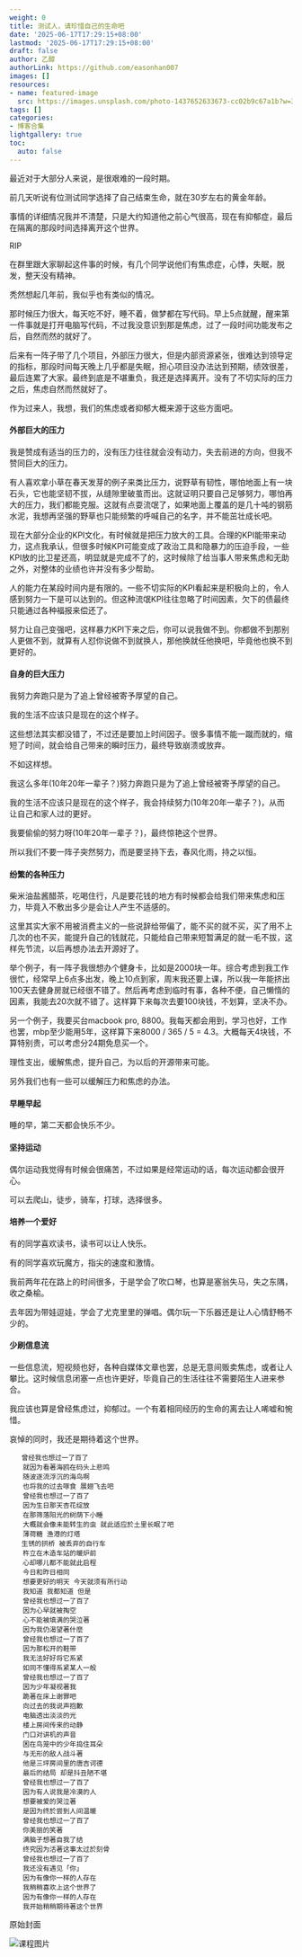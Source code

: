 ```yaml
---
weight: 0
title: 测试人，请珍惜自己的生命吧
date: '2025-06-17T17:29:15+08:00'
lastmod: '2025-06-17T17:29:15+08:00'
draft: false
author: 乙醇
authorLink: https://github.com/easonhan007
images: []
resources:
- name: featured-image
  src: https://images.unsplash.com/photo-1437652633673-cc02b9c67a1b?w=300
tags: []
categories:
- 博客合集
lightgallery: true
toc:
  auto: false
---
```




最近对于大部分人来说，是很艰难的一段时期。

前几天听说有位测试同学选择了自己结束生命，就在30岁左右的黄金年龄。

事情的详细情况我并不清楚，只是大约知道他之前心气很高，现在有抑郁症，最后在隔离的那段时间选择离开这个世界。

RIP

在群里跟大家聊起这件事的时候，有几个同学说他们有焦虑症，心悸，失眠，脱发，整天没有精神。

秃然想起几年前，我似乎也有类似的情况。

那时候压力很大，每天吃不好，睡不着，做梦都在写代码。早上5点就醒，醒来第一件事就是打开电脑写代码，不过我没意识到那是焦虑，过了一段时间功能发布之后，自然而然的就好了。

后来有一阵子带了几个项目，外部压力很大，但是内部资源紧张，很难达到领导定的指标，那段时间每天晚上几乎都是失眠，担心项目没办法达到预期，绩效很差，最后连累了大家。最终到底是不堪重负，我还是选择离开。没有了不切实际的压力之后，焦虑自然而然就好了。

作为过来人，我想，我们的焦虑或者抑郁大概来源于这些方面吧。

#### 外部巨大的压力

我是赞成有适当的压力的，没有压力往往就会没有动力，失去前进的方向，但我不赞同巨大的压力。

有人喜欢拿小草在春天发芽的例子来类比压力，说野草有韧性，哪怕地面上有一块石头，它也能坚韧不拔，从缝隙里破茧而出。这就证明只要自己足够努力，哪怕再大的压力，我们都能克服。这就有点耍流氓了，如果地面上覆盖的是几十吨的钢筋水泥，我想再坚强的野草也只能频繁的呼喊自己的名字，并不能茁壮成长吧。

现在大部分企业的KPI文化，有时候就是把压力放大的工具。合理的KPI能带来动力，这点我承认，但很多时候KPI可能变成了政治工具和隐暴力的压迫手段，一些KPI放的比卫星还高，明显就是完成不了的，这时候除了给当事人带来焦虑和无助之外，对整体的业绩也许并没有多少帮助。

人的能力在某段时间内是有限的。一些不切实际的KPI看起来是积极向上的，令人感到努力一下是可以达到的。但这种流氓KPI往往忽略了时间因素，欠下的债最终只能通过各种福报来偿还了。

努力让自己变强吧，这样暴力KPI下来之后，你可以说我做不到。你都做不到那别人更做不到，就算有人怼你说做不到就换人，那他换就任他换吧，毕竟他也换不到更好的。

#### 自身的巨大压力

我努力奔跑只是为了追上曾经被寄予厚望的自己。

我的生活不应该只是现在的这个样子。

这些想法其实都没错了，不过还是要加上时间因子。很多事情不能一蹴而就的，缩短了时间，就会给自己带来的瞬时压力，最终导致崩溃或放弃。

不如这样想。

我这么多年(10年20年一辈子？)努力奔跑只是为了追上曾经被寄予厚望的自己。

我的生活不应该只是现在的这个样子，我会持续努力(10年20年一辈子？)，从而让自己和家人过的更好。

我要偷偷的努力呀(10年20年一辈子？)，最终惊艳这个世界。

所以我们不要一阵子突然努力，而是要坚持下去，春风化雨，持之以恒。


#### 纷繁的各种压力

柴米油盐酱醋茶，吃喝住行，凡是要花钱的地方有时候都会给我们带来焦虑和压力，毕竟入不敷出多少是会让人产生不适感的。

这里其实大家不用被消费主义的一些说辞给带偏了，能不买的就不买，买了用不上几次的也不买，能提升自己的钱就花，只能给自己带来短暂满足的就一毛不拔，这样先节流，以后再想办法去开源好了。

举个例子，有一阵子我很想办个健身卡，比如是2000块一年。综合考虑到我工作很忙，经常早上6点多出发，晚上10点到家，周末我还要上课，所以我一年能挤出100天去健身房就已经很不错了。然后再考虑到临时有事，各种不便，自己懒惰的因素，我能去20次就不错了。这样算下来每次去要100块钱，不划算，坚决不办。

另一个例子，我要买台macbook pro, 8800。我每天都会用到，学习也好，工作也罢，mbp至少能用5年，这样算下来8000 / 365 / 5 = 4.3。大概每天4块钱，不算特别贵，可以考虑分24期免息买一个。

理性支出，缓解焦虑，提升自己，为以后的开源带来可能。

另外我们也有一些可以缓解压力和焦虑的办法。

#### 早睡早起

睡的早，第二天都会快乐不少。

#### 坚持运动

偶尔运动我觉得有时候会很痛苦，不过如果是经常运动的话，每次运动都会很开心。

可以去爬山，徒步，骑车，打球，选择很多。

#### 培养一个爱好

有的同学喜欢读书，读书可以让人快乐。

有的同学喜欢玩魔方，指尖的速度和激情。

我前两年花在路上的时间很多，于是学会了吹口琴，也算是塞翁失马，失之东隅，收之桑榆。

去年因为带娃逗娃，学会了尤克里里的弹唱。偶尔玩一下乐器还是让人心情舒畅不少的。

#### 少刷信息流

一些信息流，短视频也好，各种自媒体文章也罢，总是无意间贩卖焦虑，或者让人攀比。这时候信息闭塞一点也许更好，毕竟自己的生活往往不需要陌生人进来参合。

我应该也算是曾经焦虑过，抑郁过。一个有着相同经历的生命的离去让人唏嘘和惋惜。

哀悼的同时，我还是期待着这个世界。


```
   曾经我也想过一了百了
　　就因为看著海鸥在码头上悲鸣
　　随波逐流浮沉的海鸟啊
　　也将我的过去啄食 展翅飞去吧
　　曾经我也想过一了百了
　　因为生日那天杏花绽放
　　在那筛落阳光的树荫下小睡
　　大概就会像未能转生的虫 就此适应於土里长眠了吧
　　薄荷糖 渔港的灯塔
   生锈的拱桥 被丢弃的自行车
　　杵立在木造车站的暖炉前
　　心却哪儿都不能就此启程
　　今日和昨日相同
　　想要更好的明天 今天就须有所行动
　　我知道 我都知道 但是
　　曾经我也想过一了百了
　　因为心早就被掏空
　　心不能被填满的哭泣著
　　因为我仍渴望著什麼
　　曾经我也想过一了百了
　　因为那松开的鞋带
　　我无法好好将它系紧
　　如同不懂得系紧某人一般
　　曾经我也想过一了百了
　　因为少年凝视著我
　　跪著在床上谢罪吧
　　向过去的我说声抱歉
　　电脑透出淡淡的光
　　楼上房间传来的动静
　　门口对讲机的声音
　　困在鸟笼中的少年捣住耳朵
　　与无形的敌人战斗著
　　他是三坪房间里的唐吉诃德
　　最后的结局 却是抖丑陋不堪
　　曾经我也想过一了百了
　　因为有人说我是冷漠的人
　　想要被爱的哭泣著
　　是因为终於尝到人间温暖
　　曾经我也想过一了百了
　　你美丽的笑著
　　满脑子想著自我了结
　　终究因为活著这事太过於刻骨
　　曾经我也想过一了百了
　　我还没有遇见「你」
　　因为有像你一样的人存在
　　我稍稍喜欢上这个世界了
　　因为有像你一样的人存在
　　我开始稍稍期待著这个世界

```




原始封面

![课程图片](https://images.unsplash.com/photo-1437652633673-cc02b9c67a1b?w=300)

